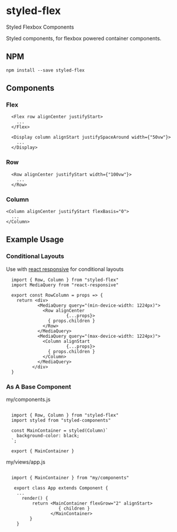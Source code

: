 # styled-flex
Styled Flexbox Components

Styled components, for flexbox powered container components.

## NPM
```
npm install --save styled-flex
```

## Components

### Flex
```
  <Flex row alignCenter justifyStart>
    ...
  </Flex>
```

```
  <Display column alignStart justifySpaceAround width={"50vw"}>
    ...
  </Display>
```

### Row
```
  <Row alignCenter justifyStart width={"100vw"}>
    ...
  </Row>
```

### Column
```
<Column alignCenter justifyStart flexBasis="0">
  ...
</Column>
```

## Example Usage

### Conditional Layouts
Use with [react responsive](https://github.com/contra/react-responsive)
for conditional layouts

```
  import { Row, Column } from "styled-flex"
  import MediaQuery from "react-responsive"

  export const RowColumn = props => {
    return <div>
            <MediaQuery query="(min-device-width: 1224px)">
              <Row alignCenter
                       {...props}>
                { props.children }
              </Row>
            </MediaQuery>
            <MediaQuery query="(max-device-width: 1224px)">
              <Column alignStart
                       {...props}>
                { props.children }
              </Column>
            </MediaQuery>
          </div>
  }
```

### As A Base Component

my/components.js
```

  import { Row, Column } from "styled-flex"
  import styled from "styled-components"

  const MainContainer = styled(Column)`
    background-color: black;
  `;

  export { MainContainer }

```
my/views/app.js
```

  import { MainContainer } from "my/components"

   export class App extends Component {
    ...
      render() {
          return <MainContainer flexGrow="2" alignStart>
                    { children }
                 </MainContainer>  
         }
    }

```
